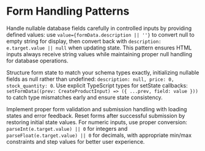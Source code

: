 # Form Handling Patterns

Handle nullable database fields carefully in controlled inputs by providing defined values: use `value={formData.description || ''}` to convert null to empty string for display, then convert back with `description: e.target.value || null` when updating state. This pattern ensures HTML inputs always receive string values while maintaining proper null handling for database operations.

Structure form state to match your schema types exactly, initializing nullable fields as null rather than undefined: `description: null, price: 0, stock_quantity: 0`. Use explicit TypeScript types for setState callbacks: `setFormData((prev: CreateProductInput) => ({ ...prev, field: value }))` to catch type mismatches early and ensure state consistency.

Implement proper form validation and submission handling with loading states and error feedback. Reset forms after successful submission by restoring initial state values. For numeric inputs, use proper conversion: `parseInt(e.target.value) || 0` for integers and `parseFloat(e.target.value) || 0` for decimals, with appropriate min/max constraints and step values for better user experience.